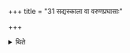 +++
title = "31 सद्यस्काला वा वरुणप्रघासाः"

+++

<details><summary>थिते</summary>

31. Optionally the Varuṇapraghāsa-offerings may be performed on one day (only).
</details>
